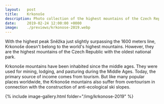 ```yaml
---
layout:   post
title:    Krkonoše
description: Photo collection of the highest mountains of the Czech Republic with the oldest national park.
date:     2019-02-24 12:00:00 +0000
image:    ./previews/krkonose-2019.webp
---
```

With the highest peak Sněžka just slightly surpassing the 1600 meters line, Krkonoše doesn't belong to the world's highest mountains. However, they are the highest mountains of the Czech Republic with the oldest national park.

Krkonoše mountains have been inhabited since the middle ages. They were used for mining, lodging, and pasturing during the Middle Ages. Today, the primary source of income comes from tourism. But like many popular places worldwide, the Krkonoše mountains also suffer from overtourism in connection with the construction of anti-ecological ski slopes.

<div class="row">
    <article class="article col col-12 col-t-12">
    {% include image-gallery.html folder="/img/krkonose-2019" %}
    </article>
</div>
